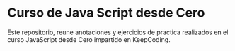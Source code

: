 # Curso de Java Script desde Cero

Este repositorio, reune anotaciones y ejercicios de practica realizados en el curso JavaScript desde Cero impartido en KeepCoding.

